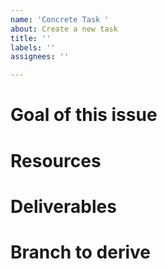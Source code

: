 ```yaml
---
name: 'Concrete Task '
about: Create a new task
title: ''
labels: ''
assignees: ''

---
```


# Goal of this issue

<!--- Clearly define the goal. -->

# Resources

<!--- Say which resources to use (e.g., where to find relevant code, papers, etc.). -->

# Deliverables

<!--- Clearly define deliverables. Mention deadlines if necessary. -->

# Branch to derive

<!--- Which branch to derive from? -->
